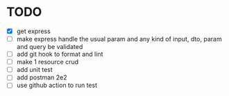# TODO

- [x] get express
- [ ] make express handle the usual param and any kind of input, dto, param and query be validated
- [ ] add git hook to format and lint
- [ ] make 1 resource crud
- [ ] add unit test
- [ ] add postman 2e2
- [ ] use github action to run test
